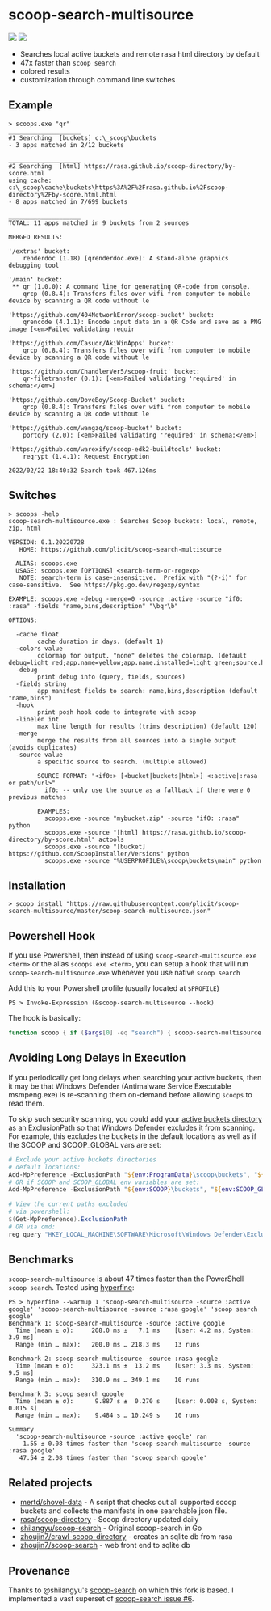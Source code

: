 # scoop-search-multisource

[![](https://goreportcard.com/badge/github.com/plicit/scoop-search-multisource)](https://goreportcard.com/report/github.com/plicit/scoop-search-multisource)
[![](https://github.com/plicit/scoop-search-multisource/workflows/ci/badge.svg)](https://github.com/plicit/scoop-search-multisource/actions)

- Searches local active buckets and remote rasa html directory by default
- 47x faster than `scoop search`
- colored results
- customization through command line switches

## Example
```
> scoops.exe "qr"
____________________
#1 Searching  [buckets] c:\_scoop\buckets
- 3 apps matched in 2/12 buckets

____________________
#2 Searching  [html] https://rasa.github.io/scoop-directory/by-score.html
using cache: c:\_scoop\cache\buckets\https%3A%2F%2Frasa.github.io%2Fscoop-directory%2Fby-score.html.html
- 8 apps matched in 7/699 buckets

____________________
TOTAL: 11 apps matched in 9 buckets from 2 sources

MERGED RESULTS:

'/extras' bucket:
    renderdoc (1.18) [qrenderdoc.exe]: A stand-alone graphics debugging tool

'/main' bucket:
 ** qr (1.0.0): A command line for generating QR-code from console.
    qrcp (0.8.4): Transfers files over wifi from computer to mobile device by scanning a QR code without le

'https://github.com/404NetworkError/scoop-bucket' bucket:
    qrencode (4.1.1): Encode input data in a QR Code and save as a PNG image [<em>Failed validating requir

'https://github.com/Casuor/AkiWinApps' bucket:
    qrcp (0.8.4): Transfers files over wifi from computer to mobile device by scanning a QR code without le

'https://github.com/ChandlerVer5/scoop-fruit' bucket:
    qr-filetransfer (0.1): [<em>Failed validating 'required' in schema:</em>]

'https://github.com/DoveBoy/Scoop-Bucket' bucket:
    qrcp (0.8.4): Transfers files over wifi from computer to mobile device by scanning a QR code without le

'https://github.com/wangzq/scoop-bucket' bucket:
    portqry (2.0): [<em>Failed validating 'required' in schema:</em>]

'https://github.com/warexify/scoop-edk2-buildtools' bucket:
    reqrypt (1.4.1): Request Encryption

2022/02/22 18:40:32 Search took 467.126ms
```

## Switches

```
> scoops -help
scoop-search-multisource.exe : Searches Scoop buckets: local, remote, zip, html

VERSION: 0.1.20220728
   HOME: https://github.com/plicit/scoop-search-multisource

  ALIAS: scoops.exe
  USAGE: scoops.exe [OPTIONS] <search-term-or-regexp>
   NOTE: search-term is case-insensitive.  Prefix with "(?-i)" for case-sensitive.  See https://pkg.go.dev/regexp/syntax

EXAMPLE: scoops.exe -debug -merge=0 -source :active -source "if0: :rasa" -fields "name,bins,description" "\bqr\b"

OPTIONS:

  -cache float
        cache duration in days. (default 1)
  -colors value
        colormap for output. "none" deletes the colormap. (default debug=light_red;app.name=yellow;app.name.installed=light_green;source.header=light_cyan;source.summary=source.status;totals=light_cyan)
  -debug
        print debug info (query, fields, sources)
  -fields string
        app manifest fields to search: name,bins,description (default "name,bins")
  -hook
        print posh hook code to integrate with scoop
  -linelen int
        max line length for results (trims description) (default 120)
  -merge
        merge the results from all sources into a single output (avoids duplicates)
  -source value
        a specific source to search. (multiple allowed)

        SOURCE FORMAT: "<if0:> [<bucket|buckets|html>] <:active|:rasa or path/url>"
          if0: -- only use the source as a fallback if there were 0 previous matches

        EXAMPLES:
          scoops.exe -source "mybucket.zip" -source "if0: :rasa" python
          scoops.exe -source "[html] https://rasa.github.io/scoop-directory/by-score.html" actools
          scoops.exe -source "[bucket] https://github.com/ScoopInstaller/Versions" python
          scoops.exe -source "%USERPROFILE%\scoop\buckets\main" python
```

## Installation

```
> scoop install "https://raw.githubusercontent.com/plicit/scoop-search-multisource/master/scoop-search-multisource.json"
```

## Powershell Hook

If you use Powershell, then instead of using `scoop-search-multisource.exe <term>` or the alias `scoops.exe <term>`, you can setup a hook that will run `scoop-search-multisource.exe` whenever you use native `scoop search`

Add this to your Powershell profile (usually located at `$PROFILE`)

```
PS > Invoke-Expression (&scoop-search-multisource --hook)
```

The hook is basically:

```ps1
function scoop { if ($args[0] -eq "search") { scoop-search-multisource.exe @($args | Select-Object -Skip 1) } else { scoop.ps1 @args } }
```

## Avoiding Long Delays in Execution

If you periodically get long delays when searching your active buckets, then it may be that Windows Defender (Antimalware Service Executable msmpeng.exe) is re-scanning them on-demand before allowing `scoops` to read them.

To skip such security scanning, you could add your [active buckets directory](https://github.com/ScoopInstaller/Scoop/wiki/Scoop-Folder-Layout) as an ExclusionPath so that Windows Defender excludes it from scanning.  For example, this excludes the buckets in the default locations as well as if the SCOOP and SCOOP_GLOBAL vars are set:

```ps1
# Exclude your active buckets directories
# default locations:
Add-MpPreference -ExclusionPath "${env:ProgramData}\scoop\buckets", "${env:USERPROFILE}\scoop\buckets" -Force
# OR if SCOOP and SCOOP_GLOBAL env variables are set:
Add-MpPreference -ExclusionPath "${env:SCOOP}\buckets", "${env:SCOOP_GLOBAL}\buckets" -Force

# View the current paths excluded
# via powershell:
$(Get-MpPreference).ExclusionPath
# OR via cmd:
reg query "HKEY_LOCAL_MACHINE\SOFTWARE\Microsoft\Windows Defender\Exclusions\Paths" /s /reg:64
```

## Benchmarks

`scoop-search-multisource` is about 47 times faster than the PowerShell `scoop search`.  Tested using [hyperfine](https://github.com/sharkdp/hyperfine):

```
PS > hyperfine --warmup 1 'scoop-search-multisource -source :active google' 'scoop-search-multisource -source :rasa google' 'scoop search google'
Benchmark 1: scoop-search-multisource -source :active google
  Time (mean ± σ):     208.0 ms ±   7.1 ms    [User: 4.2 ms, System: 3.9 ms]
  Range (min … max):   200.0 ms … 218.3 ms    13 runs

Benchmark 2: scoop-search-multisource -source :rasa google
  Time (mean ± σ):     323.1 ms ±  13.2 ms    [User: 3.3 ms, System: 9.5 ms]
  Range (min … max):   310.9 ms … 349.1 ms    10 runs

Benchmark 3: scoop search google
  Time (mean ± σ):      9.887 s ±  0.270 s    [User: 0.008 s, System: 0.015 s]
  Range (min … max):    9.484 s … 10.249 s    10 runs

Summary
  'scoop-search-multisource -source :active google' ran
    1.55 ± 0.08 times faster than 'scoop-search-multisource -source :rasa google'
   47.54 ± 2.08 times faster than 'scoop search google'
```

## Related projects

- [mertd/shovel-data](https://github.com/mertd/shovel-data) - A script that checks out all supported scoop buckets and collects the manifests in one searchable json file.
- [rasa/scoop-directory](https://github.com/rasa/scoop-directory) - Scoop directory updated daily
- [shilangyu/scoop-search](https://github.com/shilangyu/scoop-search) - Original scoop-search in Go
- [zhoujin7/crawl-scoop-directory](https://github.com/zhoujin7/crawl-scoop-directory) - creates an sqlite db from rasa
- [zhoujin7/scoop-search](https://github.com/zhoujin7/scoop-search) - web front end to sqlite db

## Provenance

Thanks to @shilangyu's [scoop-search](https://github.com/shilangyu/scoop-search) on which this fork is based.  I implemented a vast superset of [scoop-search issue #6](https://github.com/shilangyu/scoop-search/issues/6).

